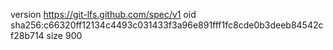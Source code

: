 version https://git-lfs.github.com/spec/v1
oid sha256:c66320ff12134c4493c031433f3a96e891fff1fc8cde0b3deeb84542cf28b714
size 900
